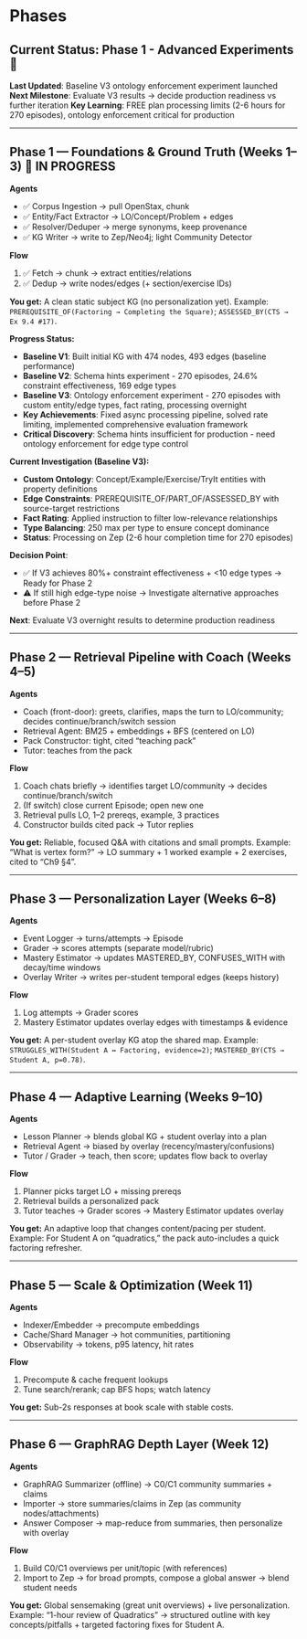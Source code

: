 # Phases

## Current Status: Phase 1 - Advanced Experiments 🚧

**Last Updated**: Baseline V3 ontology enforcement experiment launched
**Next Milestone**: Evaluate V3 results → decide production readiness vs further iteration
**Key Learning**: FREE plan processing limits (2-6 hours for 270 episodes), ontology enforcement critical for production

---

## Phase 1 — Foundations & Ground Truth (Weeks 1–3) 🚧 **IN PROGRESS**

**Agents**
- ✅ Corpus Ingestion → pull OpenStax, chunk
- ✅ Entity/Fact Extractor → LO/Concept/Problem + edges  
- ✅ Resolver/Deduper → merge synonyms, keep provenance
- ✅ KG Writer → write to Zep/Neo4j; light Community Detector

**Flow**
1. ✅ Fetch → chunk → extract entities/relations
2. ✅ Dedup → write nodes/edges (+ section/exercise IDs)

**You get:** A clean static subject KG (no personalization yet).
Example: `PREREQUISITE_OF(Factoring → Completing the Square)`; `ASSESSED_BY(CTS → Ex 9.4 #17)`.

**Progress Status:**
- **Baseline V1**: Built initial KG with 474 nodes, 493 edges (baseline performance)
- **Baseline V2**: Schema hints experiment - 270 episodes, 24.6% constraint effectiveness, 169 edge types
- **Baseline V3**: Ontology enforcement experiment - 270 episodes with custom entity/edge types, fact rating, processing overnight
- **Key Achievements**: Fixed async processing pipeline, solved rate limiting, implemented comprehensive evaluation framework
- **Critical Discovery**: Schema hints insufficient for production - need ontology enforcement for edge type control

**Current Investigation (Baseline V3):**
- **Custom Ontology**: Concept/Example/Exercise/TryIt entities with property definitions
- **Edge Constraints**: PREREQUISITE_OF/PART_OF/ASSESSED_BY with source-target restrictions  
- **Fact Rating**: Applied instruction to filter low-relevance relationships
- **Type Balancing**: 250 max per type to ensure concept dominance
- **Status**: Processing on Zep (2-6 hour completion time for 270 episodes)

**Decision Point**: 
- ✅ If V3 achieves 80%+ constraint effectiveness + <10 edge types → Ready for Phase 2
- ⚠️ If still high edge-type noise → Investigate alternative approaches before Phase 2

**Next**: Evaluate V3 overnight results to determine production readiness

---

## Phase 2 — Retrieval Pipeline with Coach (Weeks 4–5)
**Agents**
- Coach (front-door): greets, clarifies, maps the turn to LO/community; decides continue/branch/switch session
- Retrieval Agent: BM25 + embeddings + BFS (centered on LO)
- Pack Constructor: tight, cited “teaching pack”
- Tutor: teaches from the pack

**Flow**
1. Coach chats briefly → identifies target LO/community → decides continue/branch/switch
2. (If switch) close current Episode; open new one
3. Retrieval pulls LO, 1–2 prereqs, example, 3 practices
4. Constructor builds cited pack → Tutor replies

**You get:** Reliable, focused Q&A with citations and small prompts.
Example: “What is vertex form?” → LO summary + 1 worked example + 2 exercises, cited to “Ch9 §4”.

---

## Phase 3 — Personalization Layer (Weeks 6–8)
**Agents**
- Event Logger → turns/attempts → Episode
- Grader → scores attempts (separate model/rubric)
- Mastery Estimator → updates MASTERED_BY, CONFUSES_WITH with decay/time windows
- Overlay Writer → writes per-student temporal edges (keeps history)

**Flow**
1. Log attempts → Grader scores
2. Mastery Estimator updates overlay edges with timestamps & evidence

**You get:** A per-student overlay KG atop the shared map.
Example: `STRUGGLES_WITH(Student A ↔ Factoring, evidence=2)`; `MASTERED_BY(CTS → Student A, p=0.78)`.

---

## Phase 4 — Adaptive Learning (Weeks 9–10)
**Agents**
- Lesson Planner → blends global KG + student overlay into a plan
- Retrieval Agent → biased by overlay (recency/mastery/confusions)
- Tutor / Grader → teach, then score; updates flow back to overlay

**Flow**
1. Planner picks target LO + missing prereqs
2. Retrieval builds a personalized pack
3. Tutor teaches → Grader scores → Mastery Estimator updates overlay

**You get:** An adaptive loop that changes content/pacing per student.
Example: For Student A on “quadratics,” the pack auto-includes a quick factoring refresher.

---

## Phase 5 — Scale & Optimization (Week 11)
**Agents**
- Indexer/Embedder → precompute embeddings
- Cache/Shard Manager → hot communities, partitioning
- Observability → tokens, p95 latency, hit rates

**Flow**
1. Precompute & cache frequent lookups
2. Tune search/rerank; cap BFS hops; watch latency

**You get:** Sub-2s responses at book scale with stable costs.

---

## Phase 6 — GraphRAG Depth Layer (Week 12)
**Agents**
- GraphRAG Summarizer (offline) → C0/C1 community summaries + claims
- Importer → store summaries/claims in Zep (as community nodes/attachments)
- Answer Composer → map-reduce from summaries, then personalize with overlay

**Flow**
1. Build C0/C1 overviews per unit/topic (with references)
2. Import to Zep → for broad prompts, compose a global answer → blend student needs

**You get:** Global sensemaking (great unit overviews) + live personalization.
Example: “1-hour review of Quadratics” → structured outline with key concepts/pitfalls + targeted factoring fixes for Student A.
